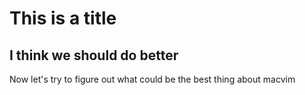 # This is a title

## I think we should do better


Now let's try to figure out what could be the best thing about macvim
